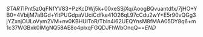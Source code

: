 $START$lPnt5z0qFNfYV83+PzKcDWj5k+00xeSSjXq/AoogBQvuantdfx/7jHO+YB0+4VbijM7aBGd+YitPUGdpaVUciCdfke41O26qL97cCdu2wY+E5r90vQGg3jYZxnjOULoVym2VM+nv0KBHUlToR/Tbln4i62UEQYnsM8fMAA05DY8q6+m1c37WGBxk0IMgNQ58AE8o4plxqFGQDJFhWbOnqQ==$END$